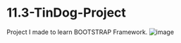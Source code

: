 # 11.3-TinDog-Project
 Project I made to learn BOOTSTRAP Framework.
![image](https://github.com/Nagazuko/TinDow-Web-Project/assets/57452589/a6c69d4e-4113-4530-be3b-4e9aea7505df)

